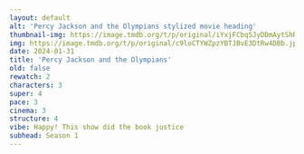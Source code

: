 ```yaml
---
layout: default
alt: 'Percy Jackson and the Olympians stylized movie heading'
thumbnail-img: https://image.tmdb.org/t/p/original/iYxjFCbqSJyDDmAytShRw2n5ZgF.png
img: https://image.tmdb.org/t/p/original/c9loCTYWZpzYBTJBvE3DtRw4DBb.jpg
date: 2024-01-31
title: 'Percy Jackson and the Olympians'
old: false
rewatch: 2
characters: 3
super: 4
pace: 3
cinema: 3
structure: 4
vibe: Happy! This show did the book justice
subhead: Season 1
---
```


